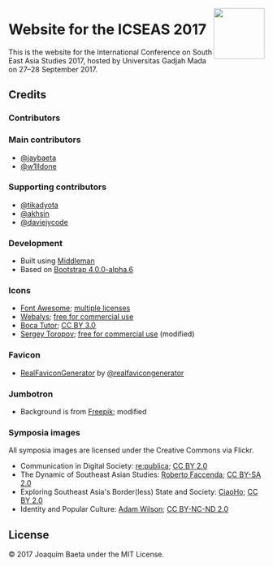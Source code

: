 <a href="https://icseas.ugm.ac.id/2017/"><img src="https://icseas.ugm.ac.id/2017/images/logos/logo.svg" height="100px" align="right"></a>

# Website for the ICSEAS 2017

This is the website for the International Conference on South East Asia Studies 2017, hosted by Universitas Gadjah Mada on 27&ndash;28 September 2017.

## Credits

### Contributors

### Main contributors

+ [@jaybaeta](https://github.com/jaybaeta)
+ [@w1lldone](https://github.com/w1lldone)

### Supporting contributors

+ [@tikadyota](https://github.com/tikadyota)
+ [@akhsin](https://github.com/akhsin)
+ [@davieiycode](https://github.com/davieiycode)

### Development

+ Built using [Middleman](https://github.com/middleman/middleman)
+ Based on [Bootstrap 4.0.0-alpha.6](https://v4-alpha.getbootstrap.com/)

### Icons

+ [Font Awesome](http://fontawesome.io); [multiple licenses](http://fontawesome.io/license/)
+ [Webalys](https://www.iconfinder.com/webalys); [free for commercial use](https://www.iconfinder.com/iconsets/kameleon-free-pack-rounded)
+ [Boca Tutor](https://www.iconfinder.com/bocatutor); [CC BY 3.0](https://creativecommons.org/licenses/by/3.0/)
+ [Sergey Toropov](https://www.iconfinder.com/Sergt); [free for commercial use](https://www.iconfinder.com/iconsets/file-extension-3) (modified)

### Favicon

+ [RealFaviconGenerator](http://realfavicongenerator.net/) by [@realfavicongenerator](https://github.com/realfavicongenerator)

### Jumbotron

+ Background is from [Freepik](http://www.freepik.com); modified

### Symposia images

All symposia images are licensed under the Creative Commons via Flickr.

+ Communication in Digital Society: [re:publica](https://www.flickr.com/photos/re-publica/17213302028/); [CC BY 2.0](https://creativecommons.org/licenses/by/2.0/)
+ The Dynamic of Southeast Asian Studies: [Roberto Faccenda](https://www.flickr.com/photos/stefanedberg62/16684631195/); [CC BY-SA 2.0](https://creativecommons.org/licenses/by-sa/2.0/)
+ Exploring Southeast Asia's Border(less) State and Society: [CiaoHo](https://www.flickr.com/photos/ciaomrho/16021693184/); [CC BY 2.0](https://creativecommons.org/licenses/by/2.0/)
+ Identity and Popular Culture: [Adam Wilson](https://www.flickr.com/photos/adamwilson/33997326572/); [CC BY-NC-ND 2.0](https://creativecommons.org/licenses/by-nc-nd/2.0/)

## License

© 2017 Joaquim Baeta under the MIT License.
